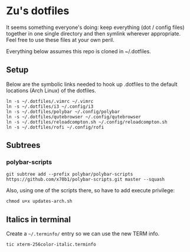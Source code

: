 # Zu's dotfiles 
It seems something everyone's doing: keep everything (dot / config files) together in one single directory and then symlink wherever appropriate. Feel free to use these files at your own peril. 

Everything below assumes this repo is cloned in ~/.dotfiles. 

## Setup

Below are the symbolic links needed to hook up .dotfiles to the default locations (Arch Linux) of the dotfiles.

```
ln -s ~/.dotfiles/.vimrc ~/.vimrc
ln -s ~/.dotfiles/i3 ~/.config/i3
ln -s ~/.dotfiles/polybar ~/.config/polybar
ln -s ~/.dotfiles/qutebrowser ~/.config/qutebrowser
ln -s ~/.dotfiles/reloadcompton.sh ~/.config/reloadcompton.sh
ln -s ~/.dotfiles/rofi ~/.config/rofi
```

## Subtrees

### polybar-scripts
```
git subtree add --prefix polybar/polybar-scripts https://github.com/x70b1/polybar-scripts.git master --squash
```

Also, using one of the scripts there, so have to add execute privilege:
```
chmod u+x updates-arch.sh
```

## Italics in terminal

Create a `~/.terminfo/` entry so we can use the new TERM info.
```
tic xterm-256color-italic.terminfo
```
